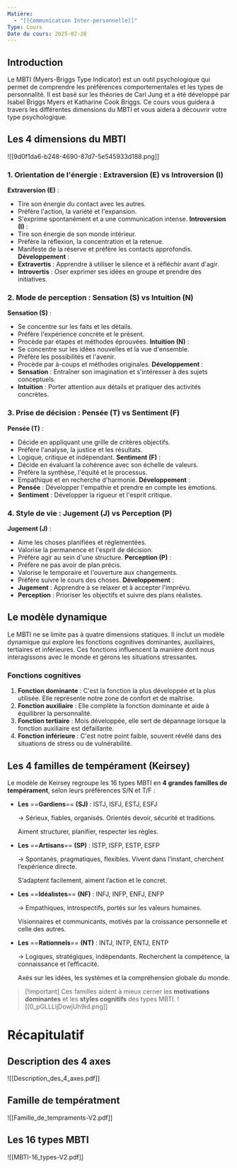 ```yaml
---
Matière:
  - "[[Communication Inter-personnelle]]"
Type: Cours
Date du cours: 2025-02-28
---
```

## Introduction
Le MBTI (Myers-Briggs Type Indicator) est un outil psychologique qui permet de comprendre les préférences comportementales et les types de personnalité. Il est basé sur les théories de Carl Jung et a été développé par Isabel Briggs Myers et Katharine Cook Briggs. Ce cours vous guidera à travers les différentes dimensions du MBTI et vous aidera à découvrir votre type psychologique.
## Les 4 dimensions du MBTI
![[9d0f1da6-b248-4690-87d7-5e545933d188.png]]
### 1. Orientation de l'énergie : Extraversion (E) vs Introversion (I)
**Extraversion (E)** :
- Tire son énergie du contact avec les autres.
- Préfère l'action, la variété et l'expansion.
- S'exprime spontanément et a une communication intense.
**Introversion (I)** :
- Tire son énergie de son monde intérieur.
- Préfère la réflexion, la concentration et la retenue.
- Manifeste de la réserve et préfère les contacts approfondis.
**Développement** :
- **Extravertis** : Apprendre à utiliser le silence et à réfléchir avant d'agir.
- **Introvertis** : Oser exprimer ses idées en groupe et prendre des initiatives.
### 2. Mode de perception : Sensation (S) vs Intuition (N)
**Sensation (S)** :
- Se concentre sur les faits et les détails.
- Préfère l'expérience concrète et le présent.
- Procède par étapes et méthodes éprouvées.
**Intuition (N)** :
- Se concentre sur les idées nouvelles et la vue d'ensemble.
- Préfère les possibilités et l'avenir.
- Procède par à-coups et méthodes originales.
**Développement** :
- **Sensation** : Entraîner son imagination et s'intéresser à des sujets conceptuels.
- **Intuition** : Porter attention aux détails et pratiquer des activités concrètes.
### 3. Prise de décision : Pensée (T) vs Sentiment (F)
**Pensée (T)** :
- Décide en appliquant une grille de critères objectifs.
- Préfère l'analyse, la justice et les résultats.
- Logique, critique et indépendant.
**Sentiment (F)** :
- Décide en évaluant la cohérence avec son échelle de valeurs.
- Préfère la synthèse, l'équité et le processus.
- Empathique et en recherche d'harmonie.
**Développement** :
- **Pensée** : Développer l'empathie et prendre en compte les émotions.
- **Sentiment** : Développer la rigueur et l'esprit critique.
### 4. Style de vie : Jugement (J) vs Perception (P)
**Jugement (J)** :
- Aime les choses planifiées et réglementées.
- Valorise la permanence et l'esprit de décision.
- Préfère agir au sein d'une structure.
**Perception (P)** :
- Préfère ne pas avoir de plan précis.
- Valorise le temporaire et l'ouverture aux changements.
- Préfère suivre le cours des choses.
**Développement** :
- **Jugement** : Apprendre à se relaxer et à accepter l'imprévu.
- **Perception** : Prioriser les objectifs et suivre des plans réalistes.
## Le modèle dynamique
Le MBTI ne se limite pas à quatre dimensions statiques. Il inclut un modèle dynamique qui explore les fonctions cognitives dominantes, auxiliaires, tertiaires et inférieures. Ces fonctions influencent la manière dont nous interagissons avec le monde et gérons les situations stressantes.
### Fonctions cognitives
1. **Fonction dominante** : C'est la fonction la plus développée et la plus utilisée. Elle représente notre zone de confort et de maîtrise.
2. **Fonction auxiliaire** : Elle complète la fonction dominante et aide à équilibrer la personnalité.
3. **Fonction tertiaire** : Mois développée, elle sert de dépannage lorsque la fonction auxiliaire est défaillante.
4. **Fonction inférieure** : C'est notre point faible, souvent révélé dans des situations de stress ou de vulnérabilité.
## Les 4 familles de tempérament (Keirsey)
Le modèle de Keirsey regroupe les 16 types MBTI en **4 grandes familles de tempérament**, selon leurs préférences S/N et T/F :
- **Les** ==**Gardiens**== **(SJ)** : ISTJ, ISFJ, ESTJ, ESFJ
    
    → Sérieux, fiables, organisés. Orientés devoir, sécurité et traditions.
    
    Aiment structurer, planifier, respecter les règles.
    
- **Les** ==**Artisans**== **(SP)** : ISTP, ISFP, ESTP, ESFP
    
    → Spontanés, pragmatiques, flexibles. Vivent dans l’instant, cherchent l’expérience directe.
    
    S’adaptent facilement, aiment l’action et le concret.
    
- **Les** ==**Idéalistes**== **(NF)** : INFJ, INFP, ENFJ, ENFP
    
    → Empathiques, introspectifs, portés sur les valeurs humaines.
    
    Visionnaires et communicants, motivés par la croissance personnelle et celle des autres.
    
- **Les** ==**Rationnels**== **(NT)** : INTJ, INTP, ENTJ, ENTP
    
    → Logiques, stratégiques, indépendants. Recherchent la compétence, la connaissance et l’efficacité.
    
    Axés sur les idées, les systèmes et la compréhension globale du monde.
    

> [!important] Ces familles aident à mieux cerner les **motivations dominantes** et les **styles cognitifs** des types MBTI.
![[0_pGLLLljDowjUh9id.png]]
  
# Récapitulatif
## Description des 4 axes
![[Description_des_4_axes.pdf]]
## Famille de températment
![[Famille_de_tempraments-V2.pdf]]
## Les 16 types MBTI
![[MBTI-16_types-V2.pdf]]